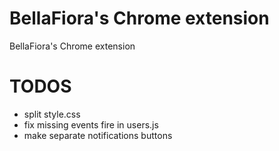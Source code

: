 # BellaFiora's Chrome extension
 BellaFiora's Chrome extension

# TODOS

- split style.css
- fix missing events fire in users.js
- make separate notifications buttons